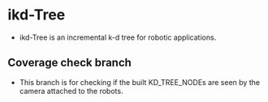 # ikd-Tree
+ ikd-Tree is an incremental k-d tree for robotic applications.

## Coverage check branch
+ This branch is for checking if the built KD_TREE_NODEs are seen by the camera attached to the robots.